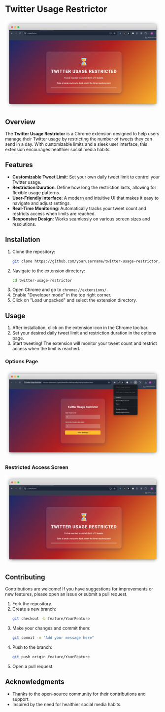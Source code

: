 # Twitter Usage Restrictor

![Twitter Usage Restrictor Banner](https://raw.githubusercontent.com/princesinghrajput/twitter-restrictor/refs/heads/main/screenshots/restricted_img.png) 

## Overview

The **Twitter Usage Restrictor** is a Chrome extension designed to help users manage their Twitter usage by restricting the number of tweets they can send in a day. With customizable limits and a sleek user interface, this extension encourages healthier social media habits.

## Features

- **Customizable Tweet Limit**: Set your own daily tweet limit to control your Twitter usage.
- **Restriction Duration**: Define how long the restriction lasts, allowing for flexible usage patterns.
- **User-Friendly Interface**: A modern and intuitive UI that makes it easy to navigate and adjust settings.
- **Real-Time Monitoring**: Automatically tracks your tweet count and restricts access when limits are reached.
- **Responsive Design**: Works seamlessly on various screen sizes and resolutions.

## Installation

1. Clone the repository:
   ```bash
   git clone https://github.com/yourusername/twitter-usage-restrictor.git
   ```
2. Navigate to the extension directory:
   ```bash
   cd twitter-usage-restrictor
   ```
3. Open Chrome and go to `chrome://extensions/`.
4. Enable "Developer mode" in the top right corner.
5. Click on "Load unpacked" and select the extension directory.

## Usage

1. After installation, click on the extension icon in the Chrome toolbar.
2. Set your desired daily tweet limit and restriction duration in the options page.
3. Start tweeting! The extension will monitor your tweet count and restrict access when the limit is reached.

### Options Page

![Options Page Screenshot](https://raw.githubusercontent.com/princesinghrajput/twitter-restrictor/refs/heads/main/screenshots/option_img.png)

### Restricted Access Screen

![Restricted Access Screenshot](https://github.com/princesinghrajput/twitter-restrictor/blob/main/screenshots/restricted_img.png) 

## Contributing

Contributions are welcome! If you have suggestions for improvements or new features, please open an issue or submit a pull request.

1. Fork the repository.
2. Create a new branch:
   ```bash
   git checkout -b feature/YourFeature
   ```
3. Make your changes and commit them:
   ```bash
   git commit -m "Add your message here"
   ```
4. Push to the branch:
   ```bash
   git push origin feature/YourFeature
   ```
5. Open a pull request.


## Acknowledgments

- Thanks to the open-source community for their contributions and support.
- Inspired by the need for healthier social media habits.